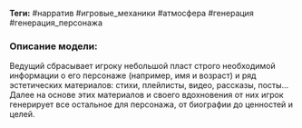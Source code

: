 **Теги:** #нарратив #игровые_механики #атмосфера #генерация #генерация_персонажа
### Описание модели:
Ведущий сбрасывает игроку небольшой пласт строго необходимой информации о его персонаже (например, имя и возраст) и ряд эстетических материалов: стихи, плейлисты, видео, рассказы, посты… Далее на основе этих материалов и своего вдохновения от них игрок генерирует все остальное для персонажа, от биографии до ценностей и целей.